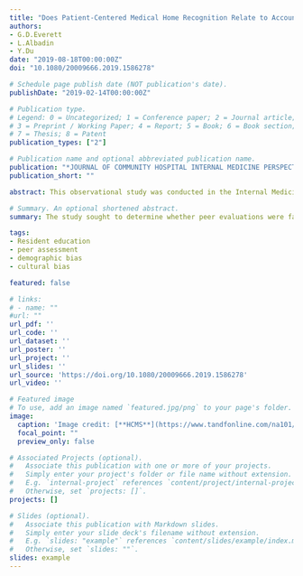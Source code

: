 ```yaml
---
title: "Does Patient-Centered Medical Home Recognition Relate to Accountable Care Organization Participation?"
authors:
- G.D.Everett
- L.Albadin
- Y.Du
date: "2019-08-18T00:00:00Z"
doi: "10.1080/20009666.2019.1586278"

# Schedule page publish date (NOT publication's date).
publishDate: "2019-02-14T00:00:00Z"

# Publication type.
# Legend: 0 = Uncategorized; 1 = Conference paper; 2 = Journal article;
# 3 = Preprint / Working Paper; 4 = Report; 5 = Book; 6 = Book section;
# 7 = Thesis; 8 = Patent
publication_types: ["2"]

# Publication name and optional abbreviated publication name.
publication: "*JOURNAL OF COMMUNITY HOSPITAL INTERNAL MEDICINE PERSPECTIVES*"
publication_short: ""

abstract: This observational study was conducted in the Internal Medicine residency of a large, metropolitan, community hospital, and included all 91 Internal Medicine residents who had entered the program from 1 July 2009 thru 30 June 2017. Of 3,445 Peer Evaluation Forms (PEF)s offered, 2,922 (84%) were completed and studied. Multivariate statistical analysis was completed. The primary dependent variable was the Peer Evaluation Score (PES). Independent variables included age, gender, race, birth country and country of medical school training. Confounding variables included United States Medical Licensing Examination (USMLE) and In-Training Examination (ITE) scores, and the American Board of Internal Medicine (ABIM) yearly assessment.

# Summary. An optional shortened abstract.
summary: The study sought to determine whether peer evaluations were favorably biased toward trainees of similar background.

tags:
- Resident education
- peer assessment
- demographic bias
- cultural bias

featured: false

# links:
# - name: ""
#url: ""
url_pdf: ''
url_code: ''
url_dataset: ''
url_poster: ''
url_project: ''
url_slides: ''
url_source: 'https://doi.org/10.1080/20009666.2019.1586278'
url_video: ''

# Featured image
# To use, add an image named `featured.jpg/png` to your page's folder. 
image:
  caption: 'Image credit: [**HCMS**](https://www.tandfonline.com/na101/home/literatum/publisher/tandf/journals/content/zjch20/2019/zjch20.v009.i02/zjch20.v009.i02/20190412-01/zjch20.v009.i02.cover.jpg)'
  focal_point: ""
  preview_only: false

# Associated Projects (optional).
#   Associate this publication with one or more of your projects.
#   Simply enter your project's folder or file name without extension.
#   E.g. `internal-project` references `content/project/internal-project/index.md`.
#   Otherwise, set `projects: []`.
projects: []

# Slides (optional).
#   Associate this publication with Markdown slides.
#   Simply enter your slide deck's filename without extension.
#   E.g. `slides: "example"` references `content/slides/example/index.md`.
#   Otherwise, set `slides: ""`.
slides: example
---
```





